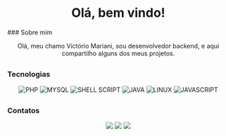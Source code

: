 <div align=center>
  <h1>
    Olá, bem vindo!</br>
  </h1>
</div>
### Sobre mim
<div align=center>

Olá, meu chamo Victório Mariani, sou desenvolvedor backend, e aqui compartilho alguns dos meus projetos.

</div>

##
### Tecnologias

 <div align=center>

  <img alt="PHP" src="https://img.shields.io/badge/PHP-777BB4?style=for-the-badge&logo=php&logoColor=white"/>
  <img alt="MYSQL" src="https://img.shields.io/badge/MySQL-005C84?style=for-the-badge&logo=mysql&logoColor=white"/>
  <img alt="SHELL SCRIPT" src="https://img.shields.io/badge/Shell_Script-121011?style=for-the-badge&logo=gnu-bash&logoColor=white"/>
  <img alt="JAVA" src="https://img.shields.io/badge/JAVA-ED8B00?style=for-the-badge&logo=openjdk&logoColor=white"/>
  <img alt="LINUX" src="https://img.shields.io/badge/Linux-FCC624?style=for-the-badge&logo=linux&logoColor=black"/>
  <img alt="JAVASCRIPT" src="https://img.shields.io/badge/JavaScript-F7DF1E?style=for-the-badge&logo=javascript&logoColor=black"/>
  
 </div>

##

### Contatos

<div align=center>
  <a href="https://www.linkedin.com/in/victorio-v-mariani" target="_blank"><img src="https://img.shields.io/badge/-LinkedIn-%230077B5?style=for-the-badge&logo=linkedin&logoColor=white" target="_blank"></a> 
  <a href="mailto:victorio.v.mariani@gmail.com" target="_blank"><img src="https://img.shields.io/badge/Gmail-D14836?style=for-the-badge&logo=gmail&logoColor=white" target="_blank"></a>  
  <a href="https://www.t.me/victorio_vm" target="_blank"><img src="https://img.shields.io/badge/Telegram-2CA5E0?style=for-the-badge&logo=telegram&logoColor=white" target="_blank"></a>
</div>
